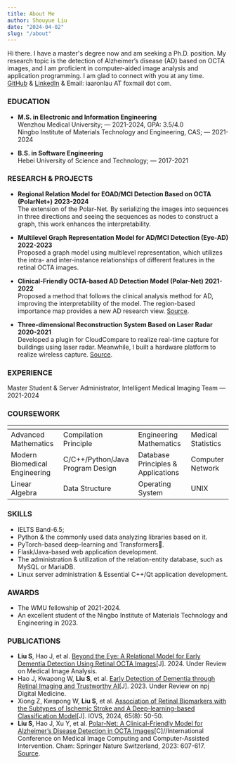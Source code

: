 ```yaml
---
title: About Me
author: Shouyue Liu
date: "2024-04-02"
slug: "/about"
---
```

Hi there. I have a master's degree now and am seeking a Ph.D. position. My research topic is the detection of Alzheimer’s disease (AD) based on OCTA images, and I am proficient in computer-aided image analysis and application programming. I am glad to connect with you at any time.  
[GitHub](https://github.com/iAaronLau) & [LinkedIn](https://www.linkedin.com/in/shouyue-liu-aa224a2a1) & Email: iaaronlau AT foxmail dot com.

### EDUCATION  
- __M.S. in Electronic and Information Engineering__  
Wenzhou Medical University; — 2021-2024, GPA: 3.5/4.0  
Ningbo Institute of Materials Technology and Engineering, CAS; — 2021-2024

- __B.S. in Software Engineering__  
Hebei University of Science and Technology; — 2017-2021

### RESEARCH & PROJECTS 
- __Regional Relation Model for EOAD/MCI Detection Based on OCTA (PolarNet+) 2023-2024__  
The extension of the Polar-Net. By serializing the images into sequences in three directions and seeing the sequences as nodes to construct a graph, this work enhances the interpretability.

- __Multilevel Graph Representation Model for AD/MCI Detection (Eye-AD) 2022-2023__  
Proposed a graph model using multilevel representation, which utilizes the intra- and inter-instance relationships of different features in the retinal OCTA images.

- __Clinical-Friendly OCTA-based AD Detection Model (Polar-Net) 2021-2022__  
Proposed a method that follows the clinical analysis method for AD, improving the interpretability of the model. The region-based importance map provides a new AD research view. [Source](https://github.com/iMED-Lab/Polar-Net-Pytorch).

- __Three-dimensional Reconstruction System Based on Laser Radar 2020-2021__  
Developed a plugin for CloudCompare to realize real-time capture for buildings using laser radar. Meanwhile, I built a hardware platform to realize wireless capture. [Source](https://github.com/iAaronLau/CCLivoxLOAM).

### EXPERIENCE  
Master Student & Server Administrator, Intelligent Medical Imaging Team — 2021-2024
### COURSEWORK  
| []()  | []()  |  []()  | []() |  
| :----- | :----- | :----- | :----- |  
| Advanced Mathematics | Compilation Principle |  Engineering Mathematics | Medical Statistics |   
| Modern Biomedical Engineering |  C/C++/Python/Java Program Design |  Database Principles & Applications | Computer Network |   
| Linear Algebra |  Data Structure | Operating System| UNIX |  

### SKILLS  
- IELTS Band-6.5; 
- Python & the commonly used data analyzing libraries based on it.  
- PyTorch-based deep-learning and Transformers🤗.
- Flask/Java-based web application development.  
- The administration & utilization of the relation-entity database, such as MySQL or MariaDB.  
- Linux server administration & Essential C++/Qt application development.

### AWARDS  
- The WMU fellowship of 2021-2024.
- An excellent student of the Ningbo Institute of Materials Technology and Engineering in 2023. 

### PUBLICATIONS  
- __Liu S__, Hao J, et al. [Beyond the Eye: A Relational Model for Early Dementia Detection Using Retinal OCTA Images](https://arxiv.org/pdf/2408.05117)[J]. 2024. Under Review on Medical Image Analysis.
- Hao J, Kwapong W, __Liu S__, et al. [Early Detection of Dementia through Retinal Imaging and Trustworthy AI](https://www.researchsquare.com/article/rs-3680789/v1)[J]. 2023. Under Review on npj Digital Medicine. 
- Xiong Z, Kwapong W, __Liu S__, et al. [Association of Retinal Biomarkers with the Subtypes of Ischemic Stroke and A Deep-learning-based Classification Model](https://iovs.arvojournals.org/article.aspx?articleid=2800626)[J]. IOVS, 2024, 65(8): 50-50.
- __Liu S__, Hao J, Xu Y, et al. [Polar-Net: A Clinical-Friendly Model for Alzheimer’s Disease Detection in OCTA Images](https://arxiv.org/abs/2311.06009)[C]//International Conference on Medical Image Computing and Computer-Assisted Intervention. Cham: Springer Nature Switzerland, 2023: 607-617. [Source](https://github.com/iMED-Lab/Polar-Net-Pytorch).  

